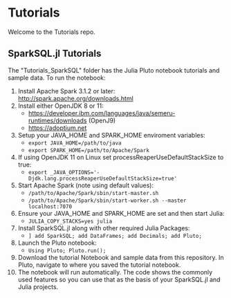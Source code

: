 # Tutorials
Welcome to the Tutorials repo.

## SparkSQL.jl Tutorials 
The "Tutorials_SparkSQL" folder has the Julia Pluto notebook tutorials and sample data.
To run the notebook:
1. Install Apache Spark 3.1.2 or later: http://spark.apache.org/downloads.html
2. Install either OpenJDK 8 or 11: 
   - https://developer.ibm.com/languages/java/semeru-runtimes/downloads (OpenJ9)
   - https://adoptium.net
3. Setup your JAVA_HOME and SPARK_HOME enviroment variables: 
   - `export JAVA_HOME=/path/to/java` 
   - `export SPARK_HOME=/path/to/Apache/Spark`
4. If using OpenJDK 11 on Linux set processReaperUseDefaultStackSize to true: 
    - `export _JAVA_OPTIONS='-Djdk.lang.processReaperUseDefaultStackSize=true'`
5. Start Apache Spark (note using default values):
   - `/path/to/Apache/Spark/sbin/start-master.sh`
   - `/path/to/Apache/Spark/sbin/start-worker.sh --master localhost:7070`
6. Ensure your JAVA_HOME and SPARK_HOME are set and then start Julia:
   - `JULIA_COPY_STACKS=yes julia`
7. Install SparkSQL.jl along with other required Julia Packages:
   - `] add SparkSQL; add DataFrames; add Decimals; add Pluto;`
8. Launch the Pluto notebook:
   - `Using Pluto; Pluto.run();`
9. Download the tutorial Notebook and sample data from this repository. In Pluto, navigate to where you saved the tutorial notebook.
10. The notebook will run automatically. The code shows the commonly used features so you can use that as the basis of your SparkSQL.jl and Julia projects.
